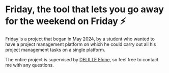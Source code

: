# Friday, the tool that lets you go away for the weekend on Friday ⚡️

Friday is a project that began in May 2024, by a student who wanted to have a project management platform on which he could carry out all his project management tasks on a single platform.

The entire project is supervised by [DELILLE Elone](https://www.linkedin.com/in/elonedelille/), so feel free to contact me with any questions.